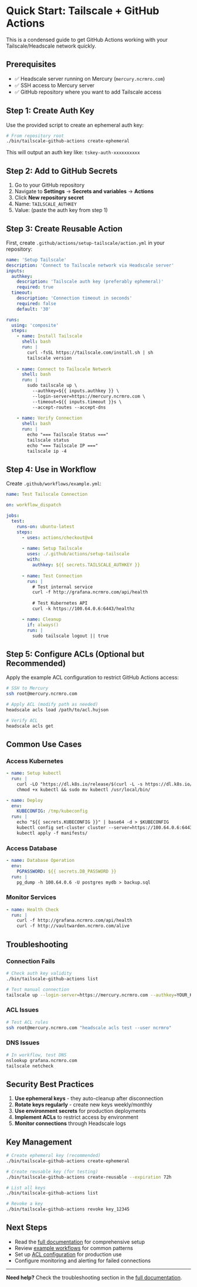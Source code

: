 # Quick Start: Tailscale + GitHub Actions

This is a condensed guide to get GitHub Actions working with your Tailscale/Headscale network quickly.

## Prerequisites

- ✅ Headscale server running on Mercury (`mercury.ncrmro.com`)
- ✅ SSH access to Mercury server
- ✅ GitHub repository where you want to add Tailscale access

## Step 1: Create Auth Key

Use the provided script to create an ephemeral auth key:

```bash
# From repository root
./bin/tailscale-github-actions create-ephemeral
```

This will output an auth key like: `tskey-auth-xxxxxxxxxx`

## Step 2: Add to GitHub Secrets

1. Go to your GitHub repository
2. Navigate to **Settings** → **Secrets and variables** → **Actions**
3. Click **New repository secret**
4. Name: `TAILSCALE_AUTHKEY`
5. Value: (paste the auth key from step 1)

## Step 3: Create Reusable Action

First, create `.github/actions/setup-tailscale/action.yml` in your repository:

```yaml
name: 'Setup Tailscale'
description: 'Connect to Tailscale network via Headscale server'
inputs:
  authkey:
    description: 'Tailscale auth key (preferably ephemeral)'
    required: true
  timeout:
    description: 'Connection timeout in seconds'
    required: false
    default: '30'

runs:
  using: 'composite'
  steps:
    - name: Install Tailscale
      shell: bash
      run: |
        curl -fsSL https://tailscale.com/install.sh | sh
        tailscale version
        
    - name: Connect to Tailscale Network
      shell: bash
      run: |
        sudo tailscale up \
          --authkey=${{ inputs.authkey }} \
          --login-server=https://mercury.ncrmro.com \
          --timeout=${{ inputs.timeout }}s \
          --accept-routes --accept-dns
        
    - name: Verify Connection
      shell: bash
      run: |
        echo "=== Tailscale Status ==="
        tailscale status
        echo "=== Tailscale IP ==="
        tailscale ip -4
```

## Step 4: Use in Workflow

Create `.github/workflows/example.yml`:

```yaml
name: Test Tailscale Connection

on: workflow_dispatch

jobs:
  test:
    runs-on: ubuntu-latest
    steps:
      - uses: actions/checkout@v4
      
      - name: Setup Tailscale
        uses: ./.github/actions/setup-tailscale
        with:
          authkey: ${{ secrets.TAILSCALE_AUTHKEY }}
      
      - name: Test Connection
        run: |
          # Test internal service
          curl -f http://grafana.ncrmro.com/api/health
          
          # Test Kubernetes API
          curl -k https://100.64.0.6:6443/healthz

      - name: Cleanup
        if: always()
        run: |
          sudo tailscale logout || true
```

## Step 5: Configure ACLs (Optional but Recommended)

Apply the example ACL configuration to restrict GitHub Actions access:

```bash
# SSH to Mercury
ssh root@mercury.ncrmro.com

# Apply ACL (modify path as needed)
headscale acls load /path/to/acl.hujson

# Verify ACL
headscale acls get
```

## Common Use Cases

### Access Kubernetes

```yaml
- name: Setup kubectl
  run: |
    curl -LO "https://dl.k8s.io/release/$(curl -L -s https://dl.k8s.io/release/stable.txt)/bin/linux/amd64/kubectl"
    chmod +x kubectl && sudo mv kubectl /usr/local/bin/

- name: Deploy
  env:
    KUBECONFIG: /tmp/kubeconfig
  run: |
    echo "${{ secrets.KUBECONFIG }}" | base64 -d > $KUBECONFIG
    kubectl config set-cluster cluster --server=https://100.64.0.6:6443
    kubectl apply -f manifests/
```

### Access Database

```yaml
- name: Database Operation
  env:
    PGPASSWORD: ${{ secrets.DB_PASSWORD }}
  run: |
    pg_dump -h 100.64.0.6 -U postgres mydb > backup.sql
```

### Monitor Services

```yaml
- name: Health Check
  run: |
    curl -f http://grafana.ncrmro.com/api/health
    curl -f http://vaultwarden.ncrmro.com/alive
```

## Troubleshooting

### Connection Fails
```bash
# Check auth key validity
./bin/tailscale-github-actions list

# Test manual connection
tailscale up --login-server=https://mercury.ncrmro.com --authkey=YOUR_KEY
```

### ACL Issues
```bash
# Test ACL rules
ssh root@mercury.ncrmro.com "headscale acls test --user ncrmro"
```

### DNS Issues
```bash
# In workflow, test DNS
nslookup grafana.ncrmro.com
tailscale netcheck
```

## Security Best Practices

1. **Use ephemeral keys** - they auto-cleanup after disconnection
2. **Rotate keys regularly** - create new keys weekly/monthly
3. **Use environment secrets** for production deployments
4. **Implement ACLs** to restrict access by environment
5. **Monitor connections** through Headscale logs

## Key Management

```bash
# Create ephemeral key (recommended)
./bin/tailscale-github-actions create-ephemeral

# Create reusable key (for testing)
./bin/tailscale-github-actions create-reusable --expiration 72h

# List all keys
./bin/tailscale-github-actions list

# Revoke a key
./bin/tailscale-github-actions revoke key_12345
```

## Next Steps

- Read the [full documentation](./TAILSCALE_GITHUB_ACTIONS.md) for comprehensive setup
- Review [example workflows](./.github/workflows/) for common patterns
- Set up [ACL configuration](./examples/headscale-acl.hujson) for production use
- Configure monitoring and alerting for failed connections

---

**Need help?** Check the troubleshooting section in the [full documentation](./TAILSCALE_GITHUB_ACTIONS.md#troubleshooting).